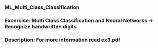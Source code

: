 ### ML_Multi_Class_Classification

### Excercise: Multi Class Classification and Neural Networks -> Recognize handwritten digits

### Description: For more information read ex3.pdf
